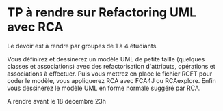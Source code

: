 #	TP à rendre sur Refactoring UML avec RCA

Le devoir est à rendre par groupes de 1 à 4 étudiants.

Vous définirez et dessinerez un modèle UML de petite taille (quelques classes et associations) avec des refactorisation d'attributs, opérations et associations à effectuer. Puis vous mettrez en place le fichier RCFT pour coder le modèle, vous appliquerez RCA avec FCA4J ou RCAexplore. Enfin vous dessinerez le modèle UML en forme normale suggéré par RCA.

A rendre avant le 18 décembre 23h